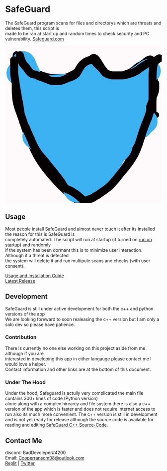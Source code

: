 # SafeGuard
The SafeGuard program scans for files and directorys which are threats and deletes them, this script is  
made to be ran at start up and random times to check security and PC vulnerability. [Safeguard.com](https://itzcozi.github.io/SafeGuard/)

![SafeGuard](.ignore/BluBanner.jpg)

## Usage
Most people install SafeGuard and almost never touch it after its installed the reason for this is SafeGuard is  
completely automated. The script will run at startup (if turned on [run on startup](https://itzcozi.github.io/SafeGuard/data/run-on-startup.html)) and randomly  
if the system has been dormant this is to minimize user interaction. Although if a threat is detected  
the system will delete it and run multipule scans and checks (with user consent).

[Usage and Installation Guide](https://github.com/itzCozi/SafeGuard/wiki/User-Manual)  
[Latest Release](https://github.com/itzCozi/SafeGuard/releases/tag/1.0.2)


## Development
SafeGuard is still under active development for both the c++ and python versions of the app  
We are looking foreward to soon realeasing the c++ version but I am only a solo dev so please have patience.


### Contribution 
There is currently no one else working on this project aside from me although if you are  
interested in developing this app in either langauge please contact me I would love a helper.  
Contact information and other links are at the bottom of this document.


### Under The Hood
Under the hood, Safeguard is actully very complicated the main file contains 300+ lines of code (Python version)  
alone along with a complex hirearcy and file system there is also a c++ version of the app which is faster and 
does not require internet access to run also its much more convenient. The c++ version is still in 
development and is not yet ready for release although the source code is available for reading and editing [SafeGuard C++ Source-Code](https://github.com/itzCozi/SafeGuard/tree/main/C%2B%2B%20Version%20(UNFINISHED)).


Contact Me
---------------------------------
discord: BadDevoleper#4200                                                                                                                                             
Email: Cooperransom08@outlook.com                                                                                                                                      
[Replit](https://replit.com/@cozi08) | 
[Twitter](https://twitter.com/ransom_cooper)